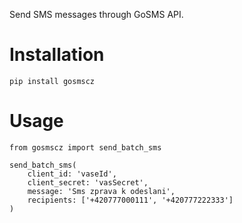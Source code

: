 Send SMS messages through GoSMS API.

# Installation

    pip install gosmscz

# Usage

```
from gosmscz import send_batch_sms

send_batch_sms(
    client_id: 'vaseId',
    client_secret: 'vasSecret',
    message: 'Sms zprava k odeslani',
    recipients: ['+420777000111', '+420777222333']
)
```

